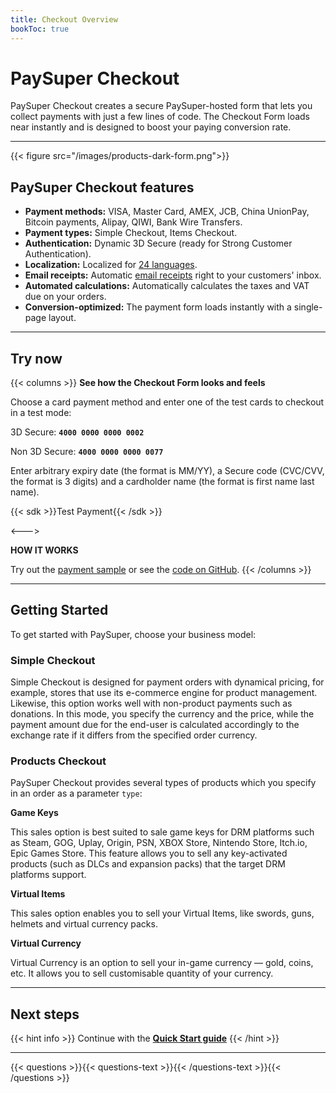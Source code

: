 ```yaml
---
title: Checkout Overview
bookToc: true
---
```


# PaySuper Checkout

PaySuper Checkout creates a secure PaySuper-hosted form that lets you collect payments with just a few lines of code. The Checkout Form loads near instantly and is designed to boost your paying conversion rate.

***

{{< figure src="/images/products-dark-form.png">}}

## PaySuper Checkout features

- **Payment methods:** VISA, Master Card, AMEX, JCB, China UnionPay, Bitcoin payments, Alipay, QIWI, Bank Wire Transfers.
- **Payment types:** Simple Checkout, Items Checkout.
- **Authentication:** Dynamic 3D Secure (ready for Strong Customer Authentication).
- **Localization:** Localized for [24 languages](/docs/payments/localization).
- **Email receipts:** Automatic [email receipts](/docs/payments/fulfillment/#email-receipts) right to your customers' inbox.
- **Automated calculations:** Automatically calculates the taxes and VAT due on your orders.
- **Conversion-optimized:** The payment form loads instantly with a single-page layout.

***

## Try now

{{< columns >}}
**See how the Checkout Form looks and feels**

Choose a card payment method and enter one of the test cards to checkout in a test mode:

3D Secure: **`4000 0000 0000 0002`**

Non 3D Secure: **`4000 0000 0000 0077`**

Enter arbitrary expiry date (the format is MM/YY), a Secure code (CVC/CVV, the format is 3 digits) and a cardholder name (the format is first name last name).

{{< sdk >}}Test Payment{{< /sdk >}}

<--->

**HOW IT WORKS**

Try out the [payment sample](https://dashboard.pay.super.com/form-demo) or see the [code on GitHub](https://github.com/paysuper/paysuper-examples).
{{< /columns >}}

***

## Getting Started

To get started with PaySuper, choose your business model:

### Simple Checkout

Simple Checkout is designed for payment orders with dynamical pricing, for example, stores that use its e-commerce engine for product management. Likewise, this option works well with non-product payments such as donations. In this mode, you specify the currency and the price, while the payment amount due for the end-user is calculated accordingly to the exchange rate if it differs from the specified order currency.

### Products Checkout

PaySuper Checkout provides several types of products which you specify in an order as a parameter `type`:

**Game Keys**

This sales option is best suited to sale game keys for DRM platforms such as Steam, GOG, Uplay, Origin, PSN, XBOX Store, Nintendo Store, Itch.io, Epic Games Store. This feature allows you to sell any key-activated products (such as DLCs and expansion packs) that the target DRM platforms support.

**Virtual Items**

This sales option enables you to sell your Virtual Items, like swords, guns, helmets and virtual currency packs.

**Virtual Currency**

Virtual Currency is an option to sell your in-game currency — gold, coins, etc. It allows you to sell customisable quantity of your currency.

***

## Next steps

{{< hint info >}}
Continue with the [**Quick Start guide**](/docs/payments/quick-start/)
{{< /hint >}}

***

{{< questions >}}{{< questions-text >}}{{< /questions-text >}}{{< /questions >}}